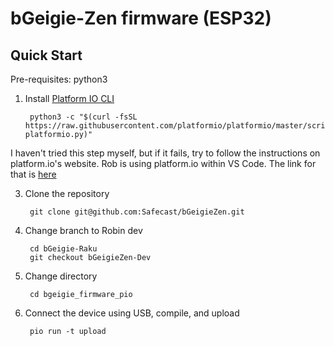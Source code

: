 bGeigie-Zen firmware (ESP32)
============================

Quick Start
-----------

Pre-requisites: python3

1. Install [Platform IO CLI](https://docs.platformio.org/en/latest/core/installation.html)
  
        python3 -c "$(curl -fsSL https://raw.githubusercontent.com/platformio/platformio/master/scripts/get-platformio.py)"
  I haven't tried this step myself, but if it fails, try to follow the instructions on platform.io's website. Rob is using platform.io within VS Code. The link for that is [here](https://docs.platformio.org/en/latest/integration/ide/vscode.html#quick-start)
  
3. Clone the repository
  
        git clone git@github.com:Safecast/bGeigieZen.git
  
4. Change branch to Robin dev
  
        cd bGeigie-Raku
        git checkout bGeigieZen-Dev
  
5. Change directory
  
        cd bgeigie_firmware_pio
  
6. Connect the device using USB, compile, and upload
  
        pio run -t upload
  
